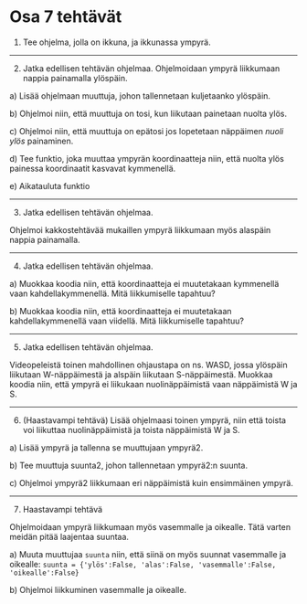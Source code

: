 # Osa 7 tehtävät

1. Tee ohjelma, jolla on ikkuna, ja ikkunassa ympyrä.

---

2. Jatka edellisen tehtävän ohjelmaa. Ohjelmoidaan ympyrä liikkumaan nappia painamalla ylöspäin.

a) Lisää ohjelmaan muuttuja, johon tallennetaan kuljetaanko ylöspäin.

b) Ohjelmoi niin, että muuttuja on tosi, kun liikutaan painetaan nuolta ylös.

c) Ohjelmoi niin, että muuttuja on epätosi jos lopetetaan näppäimen _nuoli ylös_ painaminen.

d) Tee funktio, joka muuttaa ympyrän koordinaatteja niin, että nuolta ylös painessa koordinaatit kasvavat kymmenellä.

e) Aikatauluta funktio

---

3. Jatka edellisen tehtävän ohjelmaa.

Ohjelmoi kakkostehtävää mukaillen ympyrä liikkumaan myös alaspäin nappia painamalla.

---

4. Jatka edellisen tehtävän ohjelmaa.

a) Muokkaa koodia niin, että koordinaatteja ei muutetakaan kymmenellä vaan kahdellakymmenellä. Mitä liikkumiselle tapahtuu?

b) Muokkaa koodia niin, että koordinaatteja ei muutetakaan kahdellakymmenellä vaan viidellä. Mitä liikkumiselle tapahtuu?

---

5. Jatka edellisen tehtävän ohjelmaa.

Videopeleistä toinen mahdollinen ohjaustapa on ns. WASD, jossa ylöspäin liikutaan W-näppäimestä ja alspäin liikutaan S-näppäimestä. Muokkaa koodia niin, että ympyrä ei liikukaan nuolinäppäimistä vaan näppäimistä W ja S.

---

6. (Haastavampi tehtävä)
Lisää ohjelmaasi toinen ympyrä, niin että toista voi liikuttaa nuolinäppäimistä ja toista näppäimistä W ja S.

a) Lisää ympyrä ja tallenna se muuttujaan ympyrä2.

b) Tee muuttuja suunta2, johon tallennetaan ympyrä2:n suunta.

c) Ohjelmoi ympyrä2 liikkumaan eri näppäimistä kuin ensimmäinen ympyrä.

---

7. Haastavampi tehtävä

Ohjelmoidaan ympyrä liikkumaan myös vasemmalle ja oikealle. Tätä varten meidän pitää laajentaa suuntaa.

a) Muuta muuttujaa `suunta` niin, että siinä on myös suunnat vasemmalle ja oikealle: `suunta = {'ylös':False, 'alas':False, 'vasemmalle':False, 'oikealle':False}`

b) Ohjelmoi liikkuminen vasemmalle ja oikealle.